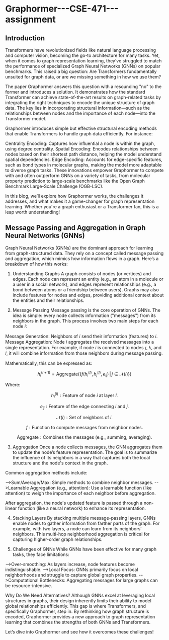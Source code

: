# Graphormer---CSE-471---assignment

## Introduction
Transformers have revolutionized fields like natural language processing and computer vision, becoming the go-to architecture for many tasks. Yet, when it comes to graph representation learning, they’ve struggled to match the performance of specialized Graph Neural Networks (GNNs) on popular benchmarks. This raised a big question: Are Transformers fundamentally unsuited for graph data, or are we missing something in how we use them?

The paper Graphormer answers this question with a resounding "no" to the former and introduces a solution. It demonstrates how the standard Transformer can achieve state-of-the-art results on graph-related tasks by integrating the right techniques to encode the unique structure of graph data. The key lies in incorporating structural information—such as the relationships between nodes and the importance of each node—into the Transformer model.

Graphormer introduces simple but effective structural encoding methods that enable Transformers to handle graph data efficiently. For instance:

Centrality Encoding: Captures how influential a node is within the graph, using degree centrality.
Spatial Encoding: Encodes relationships between nodes based on their shortest path distance, helping the model understand spatial dependencies.
Edge Encoding: Accounts for edge-specific features, such as bond types in molecular graphs, making the model more adaptable to diverse graph tasks.
These innovations empower Graphormer to compete with and often outperform GNNs on a variety of tasks, from molecular property prediction to large-scale benchmarks like the Open Graph Benchmark Large-Scale Challenge (OGB-LSC).

In this blog, we’ll explore how Graphormer works, the challenges it addresses, and what makes it a game-changer for graph representation learning. Whether you're a graph enthusiast or a Transformer fan, this is a leap worth understanding!

## Message Passing and Aggregation in Graph Neural Networks (GNNs)
Graph Neural Networks (GNNs) are the dominant approach for learning from graph-structured data. They rely on a concept called message passing and aggregation, which mimics how information flows in a graph. Here’s a breakdown of how this works:

1. Understanding Graphs
A graph consists of nodes (or vertices) and edges. Each node can represent an entity (e.g., an atom in a molecule or a user in a social network), and edges represent relationships (e.g., a bond between atoms or a friendship between users). Graphs may also include features for nodes and edges, providing additional context about the entities and their relationships.

2. Message Passing
Message passing is the core operation of GNNs. The idea is simple: every node collects information ("messages") from its neighbors in the graph. This process involves two main steps for each node 𝑖:

Message Generation: Neighbors of 𝑖 send their information (features) to 𝑖.
Message Aggregation: Node 𝑖 aggregates the received messages into a single representation.
For example, if node 𝑖 is connected to nodes 𝑗, 𝑘, and 𝑙, it will combine information from those neighbors during message passing.

Mathematically, this can be expressed as:
```math
h_i^{(l+1)} = \text{Aggregate} \big( \{ f(h_i^{(l)}, h_j^{(l)}, e_{ij}) \, | \, j \in \mathcal{N}(i) \} \big)
```

Where:

```math
h_i^{(l)}: \text{Feature of node } i \text{ at layer } l.
```

```math
e_{ij}: \text{Feature of the edge connecting } i \text{ and } j.
```

```math
\mathcal{N}(i): \text{Set of neighbors of } i.
```

```math
f: \text{Function to compute messages from neighbor nodes.}
```

```math
\text{Aggregate}: \text{Combines the messages (e.g., summing, averaging).}
```

3. Aggregation
Once a node collects messages, the GNN aggregates them to update the node’s feature representation. The goal is to summarize the influence of its neighbors in a way that captures both the local structure and the node's context in the graph.

Common aggregation methods include:

-->Sum/Average/Max: Simple methods to combine neighbor messages.
-->Learnable Aggregation (e.g., attention): Use a learnable function (like attention) to weigh the importance of each neighbor before aggregation.

After aggregation, the node's updated feature is passed through a non-linear function (like a neural network) to enhance its representation.

4. Stacking Layers
By stacking multiple message-passing layers, GNNs enable nodes to gather information from farther parts of the graph. For example, with two layers, a node can learn from its neighbors’ neighbors. This multi-hop neighborhood aggregation is critical for capturing higher-order graph relationships.

5. Challenges of GNNs
While GNNs have been effective for many graph tasks, they face limitations:

-->Over-smoothing: As layers increase, node features become    indistinguishable.
-->Local Focus: GNNs primarily focus on local neighborhoods and struggle to capture global graph properties.
-->Computational Bottlenecks: Aggregating messages for large graphs can be resource-intensive.

Why Do We Need Alternatives?
Although GNNs excel at leveraging local structures in graphs, their design inherently limits their ability to model global relationships efficiently. This gap is where Transformers, and specifically Graphormer, step in. By rethinking how graph structure is encoded, Graphormer provides a new approach to graph representation learning that combines the strengths of both GNNs and Transformers.

Let’s dive into Graphormer and see how it overcomes these challenges!